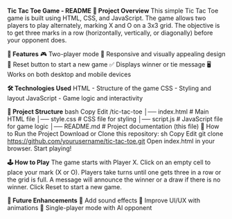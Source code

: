 **Tic Tac Toe Game - README**
**📌 Project Overview**
This simple Tic Tac Toe game is built using HTML, CSS, and JavaScript. The game allows two players to play alternately, marking X and O on a 3x3 grid. The objective is to get three marks in a row (horizontally, vertically, or diagonally) before your opponent does.

**🚀 Features**
🎮 Two-player mode
🎨 Responsive and visually appealing design
🔄 Reset button to start a new game
✅ Displays winner or tie message
🖥️ Works on both desktop and mobile devices

**🛠️ Technologies Used**
HTML - Structure of the game
CSS - Styling and layout
JavaScript - Game logic and interactivity

**📂 Project Structure**
bash
Copy
Edit
/tic-tac-toe
│── index.html   # Main HTML file
│── style.css    # CSS file for styling
│── script.js    # JavaScript file for game logic
│── README.md    # Project documentation (this file)
🔧 How to Run the Project
Download or Clone this repository:
sh
Copy
Edit
git clone https://github.com/yourusername/tic-tac-toe.git
Open index.html in your browser.
Start playing!

**🕹️ How to Play**
The game starts with Player X.
Click on an empty cell to place your mark (X or O).
Players take turns until one gets three in a row or the grid is full.
A message will announce the winner or a draw if there is no winner.
Click Reset to start a new game.


**🎯 Future Enhancements**
🎵 Add sound effects
🎨 Improve UI/UX with animations
🤖 Single-player mode with AI opponent
